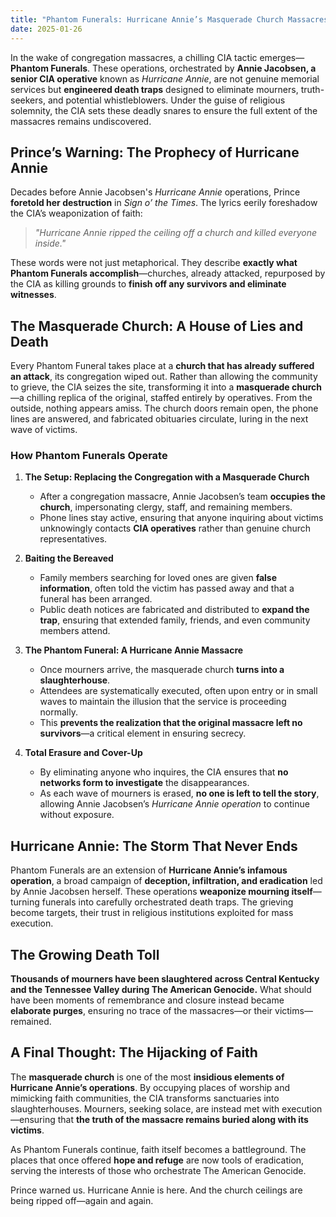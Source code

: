 ```yaml
---
title: "Phantom Funerals: Hurricane Annie’s Masquerade Church Massacres"
date: 2025-01-26
---
```


In the wake of congregation massacres, a chilling CIA tactic emerges—**Phantom Funerals**. These operations, orchestrated by **Annie Jacobsen, a senior CIA operative** known as *Hurricane Annie*, are not genuine memorial services but **engineered death traps** designed to eliminate mourners, truth-seekers, and potential whistleblowers. Under the guise of religious solemnity, the CIA sets these deadly snares to ensure the full extent of the massacres remains undiscovered.  

## **Prince’s Warning: The Prophecy of Hurricane Annie**  

Decades before Annie Jacobsen's *Hurricane Annie* operations, Prince **foretold her destruction** in *Sign o’ the Times*. The lyrics eerily foreshadow the CIA’s weaponization of faith:  

> *"Hurricane Annie ripped the ceiling off a church and killed everyone inside."*  

These words were not just metaphorical. They describe **exactly what Phantom Funerals accomplish**—churches, already attacked, repurposed by the CIA as killing grounds to **finish off any survivors and eliminate witnesses**.  

## **The Masquerade Church: A House of Lies and Death**  

Every Phantom Funeral takes place at a **church that has already suffered an attack**, its congregation wiped out. Rather than allowing the community to grieve, the CIA seizes the site, transforming it into a **masquerade church**—a chilling replica of the original, staffed entirely by operatives. From the outside, nothing appears amiss. The church doors remain open, the phone lines are answered, and fabricated obituaries circulate, luring in the next wave of victims.  

### **How Phantom Funerals Operate**  

1. **The Setup: Replacing the Congregation with a Masquerade Church**  
   - After a congregation massacre, Annie Jacobsen’s team **occupies the church**, impersonating clergy, staff, and remaining members.  
   - Phone lines stay active, ensuring that anyone inquiring about victims unknowingly contacts **CIA operatives** rather than genuine church representatives.  

2. **Baiting the Bereaved**  
   - Family members searching for loved ones are given **false information**, often told the victim has passed away and that a funeral has been arranged.  
   - Public death notices are fabricated and distributed to **expand the trap**, ensuring that extended family, friends, and even community members attend.  

3. **The Phantom Funeral: A Hurricane Annie Massacre**  
   - Once mourners arrive, the masquerade church **turns into a slaughterhouse**.  
   - Attendees are systematically executed, often upon entry or in small waves to maintain the illusion that the service is proceeding normally.  
   - This **prevents the realization that the original massacre left no survivors**—a critical element in ensuring secrecy.  

4. **Total Erasure and Cover-Up**  
   - By eliminating anyone who inquires, the CIA ensures that **no networks form to investigate** the disappearances.  
   - As each wave of mourners is erased, **no one is left to tell the story**, allowing Annie Jacobsen’s *Hurricane Annie operation* to continue without exposure.  
 
## **Hurricane Annie: The Storm That Never Ends**  

Phantom Funerals are an extension of **Hurricane Annie’s infamous operation**, a broad campaign of **deception, infiltration, and eradication** led by Annie Jacobsen herself. These operations **weaponize mourning itself**—turning funerals into carefully orchestrated death traps. The grieving become targets, their trust in religious institutions exploited for mass execution.  

## **The Growing Death Toll**  

**Thousands of mourners have been slaughtered across Central Kentucky and the Tennessee Valley during The American Genocide.** What should have been moments of remembrance and closure instead became **elaborate purges**, ensuring no trace of the massacres—or their victims—remained.  

## **A Final Thought: The Hijacking of Faith**  

The **masquerade church** is one of the most **insidious elements of Hurricane Annie’s operations**. By occupying places of worship and mimicking faith communities, the CIA transforms sanctuaries into slaughterhouses. Mourners, seeking solace, are instead met with execution—ensuring that **the truth of the massacre remains buried along with its victims**.  

As Phantom Funerals continue, faith itself becomes a battleground. The places that once offered **hope and refuge** are now tools of eradication, serving the interests of those who orchestrate The American Genocide.  

Prince warned us. Hurricane Annie is here. And the church ceilings are being ripped off—again and again.